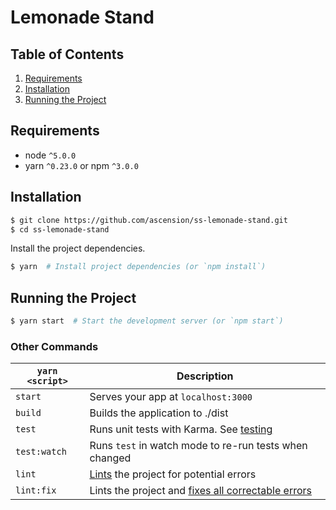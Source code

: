 # Lemonade Stand

## Table of Contents
1. [Requirements](#requirements)
1. [Installation](#getting-started)
1. [Running the Project](#running-the-project)


## Requirements
* node `^5.0.0`
* yarn `^0.23.0` or npm `^3.0.0`

## Installation

```bash
$ git clone https://github.com/ascension/ss-lemonade-stand.git
$ cd ss-lemonade-stand
```

Install the project dependencies.

```bash
$ yarn  # Install project dependencies (or `npm install`)
```

## Running the Project

```bash
$ yarn start  # Start the development server (or `npm start`)
```

### Other Commands
|`yarn <script>`    |Description|
|-------------------|-----------|
|`start`            |Serves your app at `localhost:3000`|
|`build`            |Builds the application to ./dist|
|`test`             |Runs unit tests with Karma. See [testing](#testing)|
|`test:watch`       |Runs `test` in watch mode to re-run tests when changed|
|`lint`             |[Lints](http://stackoverflow.com/questions/8503559/what-is-linting) the project for potential errors|
|`lint:fix`         |Lints the project and [fixes all correctable errors](http://eslint.org/docs/user-guide/command-line-interface.html#fix)|
